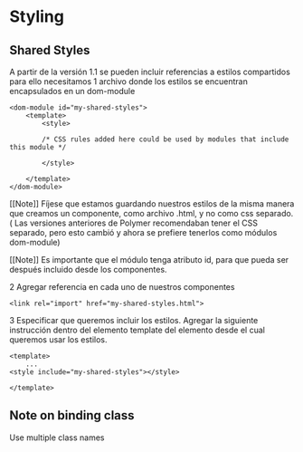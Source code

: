 # Styling


## Shared Styles

A partir de la versión 1.1 se pueden incluir referencias a estilos compartidos para ello necesitamos
1 archivo donde los estilos se encuentran encapsulados en un dom-module

	<dom-module id="my-shared-styles">
		<template>
			<style>

			/* CSS rules added here could be used by modules that include this module */
				
			</style>
			
		</template>
	</dom-module>

[[Note]]
Fíjese que estamos guardando nuestros estilos de la misma manera que creamos un componente, como archivo .html, y no como css separado. ( Las versiones anteriores de Polymer recomendaban tener el CSS separado, pero esto cambió y ahora se prefiere tenerlos como módulos dom-module)

[[Note]]
Es importante que el módulo tenga atributo id, para que pueda ser después incluido desde los componentes.

2 Agregar referencia en cada uno de nuestros componentes

	<link rel="import" href="my-shared-styles.html"> 

3 Especificar que queremos incluir los estilos. Agregar la siguiente instrucción dentro del elemento template del elemento desde el cual queremos usar los estilos.

	<template>
		...
	<style include="my-shared-styles"></style>

	</template>

## Note on binding class

Use multiple class names
